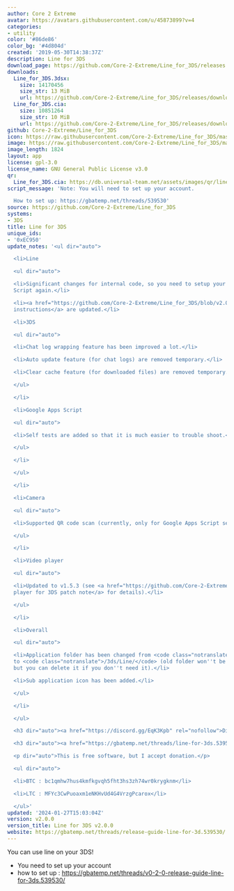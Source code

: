 ```yaml
---
author: Core 2 Extreme
avatar: https://avatars.githubusercontent.com/u/45873899?v=4
categories:
- utility
color: '#86de86'
color_bg: '#4d804d'
created: '2019-05-30T14:38:37Z'
description: Line for 3DS
download_page: https://github.com/Core-2-Extreme/Line_for_3DS/releases
downloads:
  Line_for_3DS.3dsx:
    size: 14170456
    size_str: 13 MiB
    url: https://github.com/Core-2-Extreme/Line_for_3DS/releases/download/v2.0.0/Line_for_3DS.3dsx
  Line_for_3DS.cia:
    size: 10851264
    size_str: 10 MiB
    url: https://github.com/Core-2-Extreme/Line_for_3DS/releases/download/v2.0.0/Line_for_3DS.cia
github: Core-2-Extreme/Line_for_3DS
icon: https://raw.githubusercontent.com/Core-2-Extreme/Line_for_3DS/master/resource/icon.png
image: https://raw.githubusercontent.com/Core-2-Extreme/Line_for_3DS/master/resource/banner.png
image_length: 1824
layout: app
license: gpl-3.0
license_name: GNU General Public License v3.0
qr:
  Line_for_3DS.cia: https://db.universal-team.net/assets/images/qr/line_for_3ds-cia.png
script_message: 'Note: You will need to set up your account.

  How to set up: https://gbatemp.net/threads/539530'
source: https://github.com/Core-2-Extreme/Line_for_3DS
systems:
- 3DS
title: Line for 3DS
unique_ids:
- '0xEC950'
update_notes: '<ul dir="auto">

  <li>Line

  <ul dir="auto">

  <li>Significant changes for internal code, so you need to setup your Google Apps
  Script again.</li>

  <li><a href="https://github.com/Core-2-Extreme/Line_for_3DS/blob/v2.0.0/SETUP.md">Setup
  instructions</a> are updated.</li>

  <li>3DS

  <ul dir="auto">

  <li>Chat log wrapping feature has been improved a lot.</li>

  <li>Auto update feature (for chat logs) are removed temporary.</li>

  <li>Clear cache feature (for downloaded files) are removed temporary.</li>

  </ul>

  </li>

  <li>Google Apps Script

  <ul dir="auto">

  <li>Self tests are added so that it is much easier to trouble shoot.</li>

  </ul>

  </li>

  </ul>

  </li>

  <li>Camera

  <ul dir="auto">

  <li>Supported QR code scan (currently, only for Google Apps Script setup).</li>

  </ul>

  </li>

  <li>Video player

  <ul dir="auto">

  <li>Updated to v1.5.3 (see <a href="https://github.com/Core-2-Extreme/Video_player_for_3DS/blob/v1.5.3#v153">Video
  player for 3DS patch note</a> for details).</li>

  </ul>

  </li>

  <li>Overall

  <ul dir="auto">

  <li>Application folder has been changed from <code class="notranslate">/Line/</code>
  to <code class="notranslate">/3ds/Line/</code> (old folder won''t be deleted automatically,
  but you can delete it if you don''t need it).</li>

  <li>Sub application icon has been added.</li>

  </ul>

  </li>

  </ul>

  <h3 dir="auto"><a href="https://discord.gg/EqK3Kpb" rel="nofollow">Discord channel</a></h3>

  <h3 dir="auto"><a href="https://gbatemp.net/threads/line-for-3ds.539530" rel="nofollow">GBAtemp</a></h3>

  <p dir="auto">This is free software, but I accept donation.</p>

  <ul dir="auto">

  <li>BTC : bc1qmhw7hus4kmfkgvqh5fht3hs3zh74wr0krygknm</li>

  <li>LTC : MFYc3CwPuoaxm1eNKHvUd4G4VrzgPcarox</li>

  </ul>'
updated: '2024-01-27T15:03:04Z'
version: v2.0.0
version_title: Line for 3DS v2.0.0
website: https://gbatemp.net/threads/release-guide-line-for-3d.539530/
---
```

You can use line on your 3DS!
* You need to set up your account
* how to set up : <https://gbatemp.net/threads/v0-2-0-release-guide-line-for-3ds.539530/>